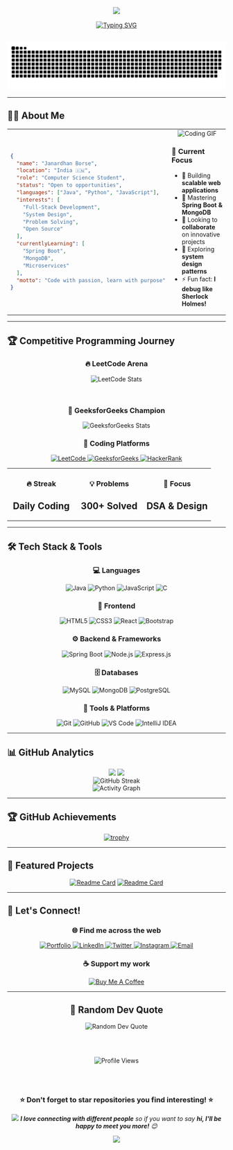 <div align="center">
  <img src="https://capsule-render.vercel.app/api?type=waving&color=0:667eea,100:764ba2&height=300&section=header&text=Janardhan%20Borse&fontSize=50&fontColor=ffffff&animation=fadeIn&fontAlignY=38&desc=Full%20Stack%20Developer%20%7C%20Code%20Architect&descAlignY=51&descAlign=50" />
</div>

<div align="center">
  
  [![Typing SVG](https://readme-typing-svg.herokuapp.com?font=JetBrains+Mono&weight=600&size=28&duration=4000&pause=1000&color=667EEA&center=true&vCenter=true&width=800&height=80&lines=🚀+Building+Digital+Experiences;💡+Solving+Complex+Problems;🎯+Crafting+Scalable+Solutions;🌟+Turning+Ideas+Into+Reality)](https://git.io/typing-svg)
  
</div>

<br>

<div align="center">
  <img src="https://raw.githubusercontent.com/platane/platane/output/github-contribution-grid-snake-dark.svg" alt="Snake animation" />
</div>

---

## 🧑‍💻 About Me

<table>
<tr>
<td width="50%">

```json
{
  "name": "Janardhan Borse",
  "location": "India 🇮🇳",
  "role": "Computer Science Student",
  "status": "Open to opportunities",
  "languages": ["Java", "Python", "JavaScript"],
  "interests": [
    "Full-Stack Development",
    "System Design",
    "Problem Solving",
    "Open Source"
  ],
  "currentlyLearning": [
    "Spring Boot",
    "MongoDB",
    "Microservices"
  ],
  "motto": "Code with passion, learn with purpose"
}
```

</td>
<td width="50%">

<div align="center">
  <img src="https://media.giphy.com/media/L1R1tvI9svkIWwpVYr/giphy.gif" width="350" alt="Coding GIF"/>
</div>

### 🎯 Current Focus
- 🔭 Building **scalable web applications**
- 🌱 Mastering **Spring Boot & MongoDB**
- 👯 Looking to **collaborate** on innovative projects  
- 🤔 Exploring **system design patterns**
- ⚡ Fun fact: **I debug like Sherlock Holmes!**

</td>
</tr>
</table>

---

## 🏆 Competitive Programming Journey

<div align="center">
  
  ### 🔥 LeetCode Arena
  ![LeetCode Stats](https://leetcard.jacoblin.cool/Janardhan_04?theme=unicorn&font=Ubuntu&ext=contest)
  
  <br>
  
  ### 💚 GeeksforGeeks Champion
  ![GeeksforGeeks Stats](https://geeks-for-geeks-stats-api.vercel.app/?userName=janardhanbhowd&theme=dark_green)
  
</div>

<div align="center">
  
  ### 🏅 Coding Platforms
  <p>
    <a href="https://leetcode.com/u/Janardhan_04/">
      <img src="https://img.shields.io/badge/LeetCode-FFA116?style=for-the-badge&logo=leetcode&logoColor=black" alt="LeetCode"/>
    </a>
    <a href="https://www.geeksforgeeks.org/user/janardhanbhowd/">
      <img src="https://img.shields.io/badge/GeeksforGeeks-298D46?style=for-the-badge&logo=geeksforgeeks&logoColor=white" alt="GeeksforGeeks"/>
    </a>
    <a href="https://www.hackerrank.com/profile/janardhanborse21">
      <img src="https://img.shields.io/badge/HackerRank-2EC866?style=for-the-badge&logo=hackerrank&logoColor=white" alt="HackerRank"/>
    </a>
  </p>
  
</div>

<table>
<tr>
<td align="center" width="33%">
  <h3>🔥 Streak</h3>
  <h2>Daily Coding</h2>
</td>
<td align="center" width="33%">
  <h3>💡 Problems</h3>
  <h2>300+ Solved</h2>
</td>
<td align="center" width="33%">
  <h3>🎯 Focus</h3>
  <h2>DSA & Design</h2>
</td>
</tr>
</table>

---

## 🛠️ Tech Stack & Tools

<div align="center">

### 💻 Languages
![Java](https://img.shields.io/badge/Java-007396?style=for-the-badge&logo=openjdk&logoColor=white)
![Python](https://img.shields.io/badge/Python-3776AB?style=for-the-badge&logo=python&logoColor=white)
![JavaScript](https://img.shields.io/badge/JavaScript-F7DF1E?style=for-the-badge&logo=javascript&logoColor=black)
![C](https://img.shields.io/badge/C-A8B9CC?style=for-the-badge&logo=c&logoColor=black)

### 🎨 Frontend
![HTML5](https://img.shields.io/badge/HTML5-E34F26?style=for-the-badge&logo=html5&logoColor=white)
![CSS3](https://img.shields.io/badge/CSS3-1572B6?style=for-the-badge&logo=css3&logoColor=white)
![React](https://img.shields.io/badge/React-61DAFB?style=for-the-badge&logo=react&logoColor=black)
![Bootstrap](https://img.shields.io/badge/Bootstrap-7952B3?style=for-the-badge&logo=bootstrap&logoColor=white)

### ⚙️ Backend & Frameworks
![Spring Boot](https://img.shields.io/badge/Spring_Boot-6DB33F?style=for-the-badge&logo=spring-boot&logoColor=white)
![Node.js](https://img.shields.io/badge/Node.js-339933?style=for-the-badge&logo=node.js&logoColor=white)
![Express.js](https://img.shields.io/badge/Express.js-000000?style=for-the-badge&logo=express&logoColor=white)

### 🗄️ Databases
![MySQL](https://img.shields.io/badge/MySQL-4479A1?style=for-the-badge&logo=mysql&logoColor=white)
![MongoDB](https://img.shields.io/badge/MongoDB-47A248?style=for-the-badge&logo=mongodb&logoColor=white)
![PostgreSQL](https://img.shields.io/badge/PostgreSQL-336791?style=for-the-badge&logo=postgresql&logoColor=white)

### 🔧 Tools & Platforms
![Git](https://img.shields.io/badge/Git-F05032?style=for-the-badge&logo=git&logoColor=white)
![GitHub](https://img.shields.io/badge/GitHub-181717?style=for-the-badge&logo=github&logoColor=white)
![VS Code](https://img.shields.io/badge/VS_Code-007ACC?style=for-the-badge&logo=visual-studio-code&logoColor=white)
![IntelliJ IDEA](https://img.shields.io/badge/IntelliJ_IDEA-000000?style=for-the-badge&logo=intellij-idea&logoColor=white)

</div>

---

## 📊 GitHub Analytics

<div align="center">
  
  <img height="180em" src="https://github-readme-stats.vercel.app/api?username=Janardan04&show_icons=true&theme=tokyonight&include_all_commits=true&count_private=true&hide_border=true&bg_color=0D1117&title_color=F85D7F&icon_color=F8D866&text_color=FFFFFF"/>
  <img height="180em" src="https://github-readme-stats.vercel.app/api/top-langs/?username=Janardan04&layout=compact&langs_count=8&theme=tokyonight&hide_border=true&bg_color=0D1117&title_color=F85D7F&text_color=FFFFFF"/>
  
</div>

<div align="center">
  
  <img src="https://github-readme-streak-stats.herokuapp.com/?user=Janardan04&theme=tokyonight&hide_border=true&background=0D1117&stroke=0000&ring=F85D7F&fire=F8D866&currStreakLabel=FFFFFF" alt="GitHub Streak"/>
  
</div>

<div align="center">
  
  <img src="https://github-readme-activity-graph.vercel.app/graph?username=Janardan04&bg_color=0D1117&color=F8D866&line=F85D7F&point=FFFFFF&area=true&hide_border=true&custom_title=Contribution%20Graph" alt="Activity Graph"/>
  
</div>

---

## 🏆 GitHub Achievements

<div align="center">
  
  [![trophy](https://github-profile-trophy.vercel.app/?username=Janardan04&theme=discord&no-frame=true&row=1&column=6&margin-w=15&margin-h=15)](https://github.com/ryo-ma/github-profile-trophy)
  
</div>

---

## 🌟 Featured Projects

<div align="center">
  
  [![Readme Card](https://github-readme-stats.vercel.app/api/pin/?username=Janardan04&repo=Portfolio&theme=tokyonight&hide_border=true&bg_color=0D1117)](https://github.com/Janardan04/Portfolio)
  [![Readme Card](https://github-readme-stats.vercel.app/api/pin/?username=Janardan04&repo=SpringBoot-Projects&theme=tokyonight&hide_border=true&bg_color=0D1117)](https://github.com/Janardan04/SpringBoot-Projects)
  
</div>

---

## 🤝 Let's Connect!

<div align="center">
  
  ### 🌐 Find me across the web
  
  <p>
    <a href="https://janardan04.github.io/Janardanborse-Portfolio/">
      <img src="https://img.shields.io/badge/Portfolio-255E63?style=for-the-badge&logo=About.me&logoColor=white" alt="Portfolio"/>
    </a>
    <a href="https://linkedin.com/in/janardan-borase-25a546232/">
      <img src="https://img.shields.io/badge/LinkedIn-0A66C2?style=for-the-badge&logo=linkedin&logoColor=white" alt="LinkedIn"/>
    </a>
    <a href="https://x.com/borase_janardan">
      <img src="https://img.shields.io/badge/Twitter-1DA1F2?style=for-the-badge&logo=twitter&logoColor=white" alt="Twitter"/>
    </a>
    <a href="https://instagram.com/janardhan_borse/">
      <img src="https://img.shields.io/badge/Instagram-E4405F?style=for-the-badge&logo=instagram&logoColor=white" alt="Instagram"/>
    </a>
    <a href="mailto:janardhanborse21@gmail.com">
      <img src="https://img.shields.io/badge/Email-D14836?style=for-the-badge&logo=gmail&logoColor=white" alt="Email"/>
    </a>
  </p>
  
  ### ☕ Support my work
  
  <a href="https://www.buymeacoffee.com/janardanborse">
    <img src="https://img.shields.io/badge/Buy_Me_A_Coffee-FFDD00?style=for-the-badge&logo=buy-me-a-coffee&logoColor=black" alt="Buy Me A Coffee"/>
  </a>
  
</div>

---

<div align="center">
  
  <h2>💭 Random Dev Quote</h2>
  
  <img src="https://quotes-github-readme.vercel.app/api?type=horizontal&theme=tokyonight" alt="Random Dev Quote"/>
  
  <br><br>
  
  <img src="https://komarev.com/ghpvc/?username=Janardan04&color=blueviolet&style=for-the-badge&label=Profile+Views" alt="Profile Views"/>
  
  <br><br>
  
  ### ⭐ Don't forget to star repositories you find interesting! ⭐
  
  <img src="https://media.giphy.com/media/LnQjpWaON8nhr21vNW/giphy.gif" width="60"> <em><b>I love connecting with different people</b> so if you want to say <b>hi, I'll be happy to meet you more!</b> 😊</em>
  
</div>

<div align="center">
  <img src="https://capsule-render.vercel.app/api?type=waving&color=0:667eea,100:764ba2&height=120&section=footer" />
</div>
